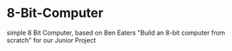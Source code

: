 # 8-Bit-Computer
simple 8 Bit Computer, based on Ben Eaters "Build an 8-bit computer from scratch" for our Junior Project
